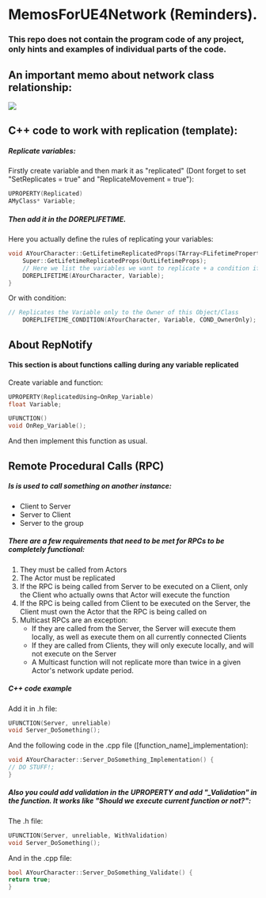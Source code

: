 # MemosForUE4Network (Reminders).

### This repo does not contain the program code of any project, only hints and examples of individual parts of the code.

## An important memo about network class relationship:
![](https://sun9-29.userapi.com/c205524/v205524269/3e2a9/X-QWilMuijc.jpg)

## C++ code to work with replication (template):
##### Replicate variables:
Firstly create variable and then mark it as "replicated" (Dont forget to set "SetReplicates = true" and "ReplicateMovement = true"):
```cpp
UPROPERTY(Replicated)
AMyClass* Variable;
```

##### Then add it in the DOREPLIFETIME.
Here you actually define the rules of replicating your variables:
```cpp
void AYourCharacter::GetLifetimeReplicatedProps(TArray<FLifetimeProperty>& OutLifetimeProps) const {
    Super::GetLifetimeReplicatedProps(OutLifetimeProps);
    // Here we list the variables we want to replicate + a condition if wanted
    DOREPLIFETIME(AYourCharacter, Variable);
}
```
Or with condition:
```cpp
// Replicates the Variable only to the Owner of this Object/Class
    DOREPLIFETIME_CONDITION(AYourCharacter, Variable, COND_OwnerOnly);
```
## About RepNotify
#### This section is about functions calling during any variable replicated
Create variable and function:
```cpp
UPROPERTY(ReplicatedUsing=OnRep_Variable)
float Variable;

UFUNCTION()
void OnRep_Variable();
```
And then implement this function as usual.
## Remote Procedural Calls (RPC)
##### Is is used to call something on another instance:
* Client to Server
* Server to Client
* Server to the group
##### There are a few requirements that need to be met for RPCs to be completely functional:
1. They must be called from Actors
2. The Actor must be replicated
3. If the RPC is being called from Server to be executed on a Client,
only the Client who actually owns that Actor will execute the function
4. If the RPC is being called from Client to be executed on the Server,
the Client must own the Actor that the RPC is being called on
5. Multicast RPCs are an exception:
    * If they are called from the Server, the Server will execute them locally,
    as well as execute them on all currently connected Clients
    * If they are called from Clients, they will only execute locally,
    and will not execute on the Server
    * A Multicast function will not replicate more than twice in a given
    Actor's network update period.
##### C++ code example
Add it in .h file:
```cpp
UFUNCTION(Server, unreliable)
void Server_DoSomething();
```
And the following code in the .cpp file ([function_name]_implementation):
```cpp
void AYourCharacter::Server_DoSomething_Implementation() {
// DO STUFF!;
}
```
##### Also you could add validation in the UPROPERTY and add "_Validation" in the function. It works like "Should we execute current function or not?":
The .h file:
```cpp
UFUNCTION(Server, unreliable, WithValidation)
void Server_DoSomething();
```

And in the .cpp file:
```cpp
bool AYourCharacter::Server_DoSomething_Validate() {
return true;
}
```
